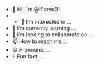 - 👋 Hi, I’m @lflores01
- - 👀 I’m interested in ...
- 🌱 I’m currently learning ...
- 💞️ I’m looking to collaborate on ...
- 📫 How to reach me ...
- 😄 Pronouns: ...
- ⚡ Fun fact: ...

<!---
Gnt-iog/Gnt-iog is a ✨ special ✨ repository because its `README.md` (this file) appears on your GitHub profile.
You can click the Preview link to take a look at your changes.
--->
